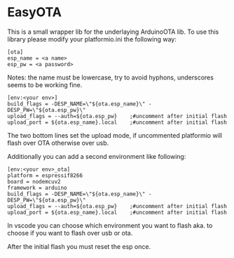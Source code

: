 # EasyOTA
This is a small wrapper lib for the underlaying ArduinoOTA lib.
To use this library please modify your platformio.ini the following way:
```
[ota]
esp_name = <a name>
esp_pw = <a password>
```
Notes: the name must be lowercase, try to avoid hyphons, underscores seems to
be working fine.
```
[env:<your env>]
build_flags = -DESP_NAME=\"${ota.esp_name}\" -DESP_PW=\"${ota.esp_pw}\"
upload_flags = --auth=${ota.esp_pw}    ;#uncomment after initial flash
upload_port = ${ota.esp_name}.local    ;#uncomment after initial flash
```
The two bottom lines set the upload mode, if uncommented platformio will
flash over OTA otherwise over usb.

Additionally you can add a second environment like following:
```
[env:<your env>_ota]
platform = espressif8266
board = nodemcuv2
framework = arduino
build_flags = -DESP_NAME=\"${ota.esp_name}\" -DESP_PW=\"${ota.esp_pw}\"
upload_flags = --auth=${ota.esp_pw}    ;#uncomment after initial flash
upload_port = ${ota.esp_name}.local    ;#uncomment after initial flash
```
In vscode you can choose which environment you want to flash aka. to choose
if you want to flash over usb or ota.
 

After the initial flash you must reset the esp once.